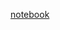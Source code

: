 [notebook](https://colab.research.google.com/github/mjg-phys/cdm-computing-subgroup/blob/main/mini-workshops/ML_architectures/CDM_particleImageClassifier_clean.ipynb)
